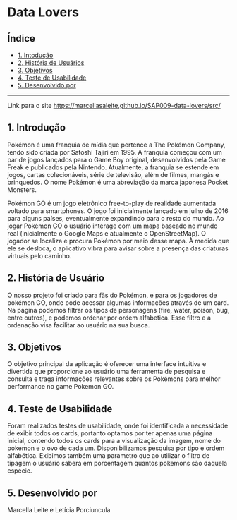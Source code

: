# Data Lovers

## Índice

* [1. Intodução](#1-introdução)
* [2. História de Usuários](#2-história-de-usuários)
* [3. Objetivos ](#3-objetivos)
* [4. Teste de Usabilidade ](#4-teste-de-usabilidade)
* [5. Desenvolvido por](#5-desenvolvido-por)

***

Link para o site https://marcellasaleite.github.io/SAP009-data-lovers/src/

## 1. Introdução

Pokémon é uma franquia de mídia que pertence a The Pokémon Company, tendo sido criada por Satoshi Tajiri em 1995.
A franquia começou com um par de jogos lançados para o Game Boy original, desenvolvidos pela Game Freak e publicados pela Nintendo. Atualmente, a franquia se estende em jogos, cartas colecionáveis, série de televisão, além de filmes, mangás e brinquedos.
O nome Pokémon é uma abreviação da marca japonesa Pocket Monsters.

Pokémon GO é um jogo eletrônico free-to-play de realidade aumentada voltado para smartphones.
O jogo foi inicialmente lançado em julho de 2016 para alguns países, eventualmente expandindo para o resto do mundo.
Ao jogar Pokémon GO o usuário interage com um mapa baseado no mundo real (inicialmente o Google Maps e atualmente o OpenStreetMap). O jogador se localiza e procura Pokémon por meio desse mapa. À medida que ele se desloca, o aplicativo vibra para avisar sobre a presença das criaturas virtuais pelo caminho.

## 2. História de Usuário

O nosso projeto foi criado para fãs do Pokémon, e para os jogadores de pokémon GO, onde pode acessar algumas informações através de um card. 
Na página podemos filtrar os tipos de personagens (fire, water, poison, bug, entre outros), e podemos ordenar por ordem alfabetica.
Esse filtro e a ordenação visa facilitar ao usuário na sua busca.

## 3. Objetivos

O objetivo principal da aplicação é oferecer uma interface intuitiva e divertida que proporcione ao usuário uma ferramenta de pesquisa e consulta e traga informações relevantes sobre os Pokémons para melhor performance no game Pokemon GO.


## 4. Teste de Usabilidade
Foram realizados testes de usabilidade, onde foi identificada a necessidade de exibir todos os cards, portanto optamos por ter apenas uma página inicial, contendo todos os cards para a visualização da imagem, nome do pokemon e o ovo de cada um.
Disponibilizamos pesquisa por tipo e ordem alfabética.
Exibimos também uma parametro que ao utilizar o filtro de tipagem o usuário saberá em porcentagem quantos pokemons são daquela espécie.

## 5. Desenvolvido por

Marcella Leite  e
Letícia Porciuncula

